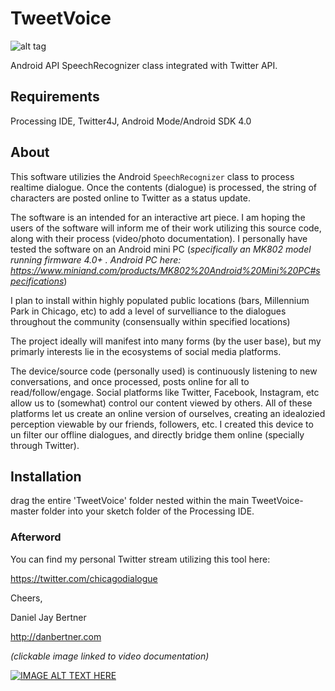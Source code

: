 TweetVoice
==========
![alt tag](https://pbs.twimg.com/profile_images/430120044647813120/2uWpYZQd.png)


 Android API SpeechRecognizer class integrated with Twitter API.
 
<h2>Requirements</h2>

 Processing IDE, Twitter4J, Android Mode/Android SDK 4.0
 
 <h2>About</h2>

 This software utilizies the Android ```SpeechRecognizer``` class to process realtime dialogue. Once the contents (dialogue) is processed, the string of characters are posted online to Twitter as a status update. 
 
 
 The software is an intended for an interactive art piece. I am hoping the users of the software will inform me of their work utilizing this source code, along with their process (video/photo documentation). I  personally have tested the software on an Android mini PC (<i>specifically an MK802 model running firmware 4.0+ . Android PC here: https://www.miniand.com/products/MK802%20Android%20Mini%20PC#specifications</i>)
 

 I plan to install within highly populated public locations (bars, Millennium Park in Chicago, etc) to add a level of survelliance to the dialogues throughout the community (consensually within specified locations) 
 
 
 The project ideally will manifest into many forms (by the user base), but my primarly interests lie in the ecosystems of social media platforms. 
 
 The device/source code (personally used) is continuously listening to new conversations, and once processed, posts online for all to read/follow/engage. Social platforms like Twitter, Facebook, Instagram, etc allow us to (somewhat) control our content viewed by others.  All of these platforms let us create an online version of ourselves, creating an idealozied perception viewable by our friends, followers, etc. I created  this device to un filter our offline dialogues, and directly bridge them online (specially through Twitter).

<h2> Installation </h2>

drag the entire 'TweetVoice' folder nested within the main TweetVoice-master folder into your sketch folder of the Processing IDE. 

<h3> Afterword </h3>


You can find my personal Twitter stream utilizing this tool here:

https://twitter.com/chicagodialogue


Cheers,

Daniel Jay Bertner

http://danbertner.com

<i>(clickable image linked to video documentation)</i>

[![IMAGE ALT TEXT HERE](http://img.youtube.com/vi/m-x-O7O9vC4/0.jpg)](http://www.youtube.com/watch?v=m-x-O7O9vC4)



